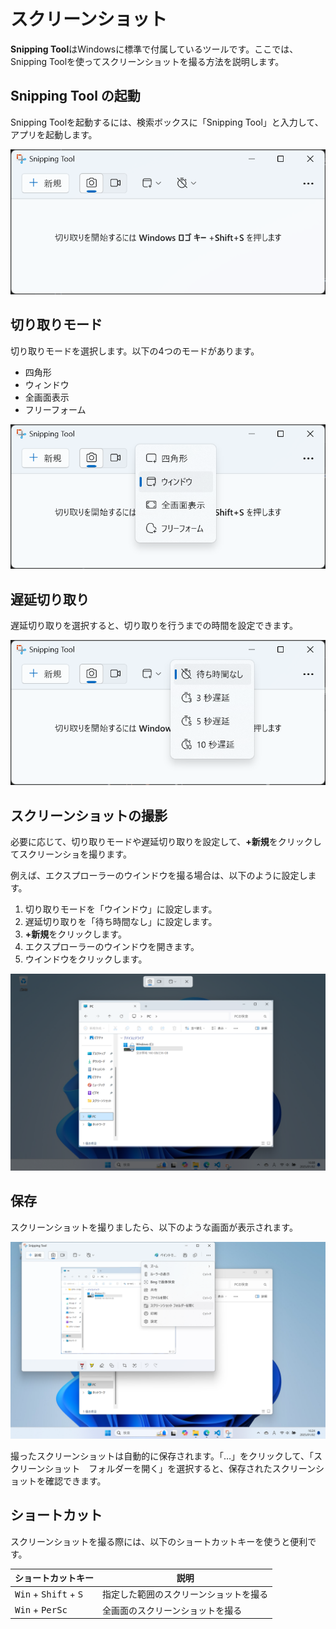 # スクリーンショット

**Snipping Tool**はWindowsに標準で付属しているツールです。ここでは、Snipping Toolを使ってスクリーンショットを撮る方法を説明します。

## Snipping Tool の起動

Snipping Toolを起動するには、検索ボックスに「Snipping Tool」と入力して、アプリを起動します。

![Snipping Tool](../how-to-use/images/screenshot/open.png)

## 切り取りモード

切り取りモードを選択します。以下の4つのモードがあります。

- 四角形
- ウィンドウ
- 全画面表示
- フリーフォーム

![mode](../how-to-use/images/screenshot/mode.png)


## 遅延切り取り

遅延切り取りを選択すると、切り取りを行うまでの時間を設定できます。

![delay](../how-to-use/images/screenshot/delay.png)

## スクリーンショットの撮影

必要に応じて、切り取りモードや遅延切り取りを設定して、**+新規**をクリックしてスクリーンショを撮ります。

例えば、エクスプローラーのウインドウを撮る場合は、以下のように設定します。
1. 切り取りモードを「ウインドウ」に設定します。
2. 遅延切り取りを「待ち時間なし」に設定します。
3. **+新規**をクリックします。
4. エクスプローラーのウインドウを開きます。
5. ウインドウをクリックします。

![example](../how-to-use/images/screenshot/example.png)


## 保存

スクリーンショットを撮りましたら、以下のような画面が表示されます。

![save](../how-to-use/images/screenshot/save.png)

撮ったスクリーンショットは自動的に保存されます。「…」をクリックして、「スクリーンショット　フォルダーを開く」を選択すると、保存されたスクリーンショットを確認できます。

## ショートカット

スクリーンショットを撮る際には、以下のショートカットキーを使うと便利です。

| ショートカットキー | 説明 |
| --- | --- |
| <kbd>Win</kbd> + <kbd>Shift</kbd> + <kbd>S</kbd> | 指定した範囲のスクリーンショットを撮る |
| <kbd>Win</kbd> + <kbd>PerSc</kbd> | 全画面のスクリーンショットを撮る |